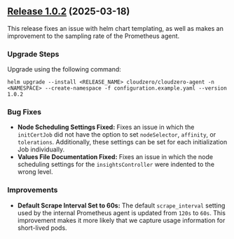 ## [Release 1.0.2](https://github.com/Cloudzero/cloudzero-charts/compare/1.0.1...1.0.2) (2025-03-18)

This release fixes an issue with helm chart templating, as well as makes an improvement to the sampling rate of the Prometheus agent.

### Upgrade Steps
Upgrade using the following command:
```console
helm upgrade --install <RELEASE_NAME> cloudzero/cloudzero-agent -n <NAMESPACE> --create-namespace -f configuration.example.yaml --version 1.0.2
```

### Bug Fixes
* **Node Scheduling Settings Fixed:** Fixes an issue in which the `initCertJob` did not have the option to set `nodeSelector`, `affinity`, or `tolerations`. Additionally, these settings can be set for each initialization Job individually.
* **Values File Documentation Fixed:** Fixes an issue in which the node scheduling settings for the `insightsController` were indented to the wrong level.

### Improvements
* **Default Scrape Interval Set to 60s:** The default `scrape_interval` setting used by the internal Prometheus agent is updated from `120s` to `60s`. This improvement makes it more likely that we capture usage information for short-lived pods.